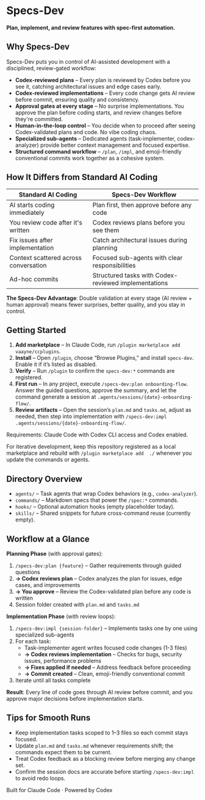 # Specs-Dev

**Plan, implement, and review features with spec-first automation.**

## Why Specs-Dev

Specs-Dev puts you in control of AI-assisted development with a disciplined, review-gated workflow:

- **Codex-reviewed plans** – Every plan is reviewed by Codex before you see it, catching architectural issues and edge cases early.
- **Codex-reviewed implementations** – Every code change gets AI review before commit, ensuring quality and consistency.
- **Approval gates at every stage** – No surprise implementations. You approve the plan before coding starts, and review changes before they're committed.
- **Human-in-the-loop control** – You decide when to proceed after seeing Codex-validated plans and code. No vibe coding chaos.
- **Specialized sub-agents** – Dedicated agents (task-implementer, codex-analyzer) provide better context management and focused expertise.
- **Structured command workflow** – `/plan`, `/impl`, and emoji-friendly conventional commits work together as a cohesive system.

## How It Differs from Standard AI Coding

| Standard AI Coding | Specs-Dev Workflow |
| --- | --- |
| AI starts coding immediately | Plan first, then approve before any code |
| You review code after it's written | Codex reviews plans before you see them |
| Fix issues after implementation | Catch architectural issues during planning |
| Context scattered across conversation | Focused sub-agents with clear responsibilities |
| Ad-hoc commits | Structured tasks with Codex-reviewed implementations |

**The Specs-Dev Advantage**: Double validation at every stage (AI review + human approval) means fewer surprises, better quality, and you stay in control.

## Getting Started

1. **Add marketplace** – In Claude Code, run `/plugin marketplace add  vaayne/ccplugins`.
2. **Install** – Open `/plugin`, choose “Browse Plugins,” and install `specs-dev`. Enable it if it’s listed as disabled.
3. **Verify** – Run `/plugin` to confirm the `specs-dev:*` commands are registered.
4. **First run** – In any project, execute `/specs-dev:plan onboarding-flow`. Answer the guided questions, approve the summary, and let the command generate a session at `.agents/sessions/{date}-onboarding-flow/`.
5. **Review artifacts** – Open the session’s `plan.md` and `tasks.md`, adjust as needed, then step into implementation with `/specs-dev:impl .agents/sessions/{date}-onboarding-flow/`.

Requirements: Claude Code with Codex CLI access and Codex enabled.

For iterative development, keep this repository registered as a local marketplace and rebuild with `/plugin marketplace add  ./` whenever you update the commands or agents.

## Directory Overview

- `agents/` – Task agents that wrap Codex behaviors (e.g., `codex-analyzer`).
- `commands/` – Markdown specs that power the `/spec:*` commands.
- `hooks/` – Optional automation hooks (empty placeholder today).
- `skills/` – Shared snippets for future cross-command reuse (currently empty).

## Workflow at a Glance

**Planning Phase** (with approval gates):
1. `/specs-dev:plan {feature}` – Gather requirements through guided questions
2. **→ Codex reviews plan** – Codex analyzes the plan for issues, edge cases, and improvements
3. **→ You approve** – Review the Codex-validated plan before any code is written
4. Session folder created with `plan.md` and `tasks.md`

**Implementation Phase** (with review loops):
1. `/specs-dev:impl {session-folder}` – Implements tasks one by one using specialized sub-agents
2. For each task:
   - Task-implementer agent writes focused code changes (1-3 files)
   - **→ Codex reviews implementation** – Checks for bugs, security issues, performance problems
   - **→ Fixes applied if needed** – Address feedback before proceeding
   - **→ Commit created** – Clean, emoji-friendly conventional commit
3. Iterate until all tasks complete

**Result**: Every line of code goes through AI review before commit, and you approve major decisions before implementation starts.

## Tips for Smooth Runs

- Keep implementation tasks scoped to 1–3 files so each commit stays focused.
- Update `plan.md` and `tasks.md` whenever requirements shift; the commands expect them to be current.
- Treat Codex feedback as a blocking review before merging any change set.
- Confirm the session docs are accurate before starting `/specs-dev:impl` to avoid redo loops.

Built for Claude Code · Powered by Codex
